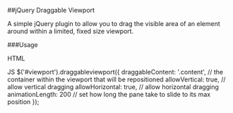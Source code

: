 ##jQuery Draggable Viewport

A simple jQuery plugin to allow you to drag the visible area of an element around within a limited, fixed size viewport.

###Usage

HTML
    <div id="viewport">
        <div class="content"></div>
    </div>


JS
    $('#viewport').draggableviewport({
        draggableContent: '.content',   // the container within the viewport that will be repositioned
        allowVertical: true,            // allow vertical dragging
        allowHorizontal: true,          // allow horizontal dragging
        animationLength: 200            // set how long the pane take to slide to its max position
    });